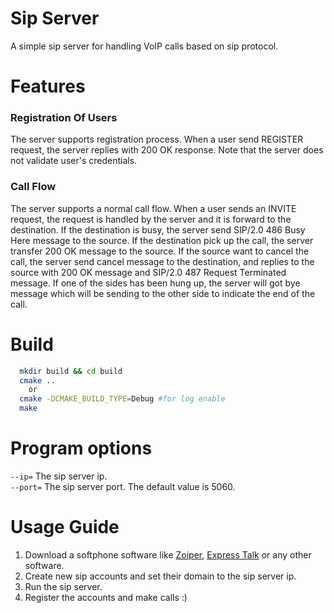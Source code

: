 # Sip Server

A simple sip server for handling VoIP calls based on sip protocol.

# Features
### Registration Of Users
The server supports registration process.
When a user send REGISTER request, the server replies with 200 OK response.
Note that the server does not validate user's credentials.

### Call Flow
The server supports a normal call flow.
When a user sends an INVITE request, the request is handled by the server and it is forward to the destination.
If the destination is busy, the server send SIP/2.0 486 Busy Here message to the source.
If the destination pick up the call, the server transfer 200 OK message to the source.
If the source want to cancel the call, the server send cancel message to the destination, and replies to the source with 200 OK message and SIP/2.0 487 Request Terminated message.
If one of the sides has been hung up, the server will got bye message which will be sending to the other side to indicate the end of the call.


# Build

```bash
  mkdir build && cd build
  cmake .. 
	or
  cmake -DCMAKE_BUILD_TYPE=Debug #for log enable
  make
```
# Program options
`--ip=` The sip server ip.  
`--port=` The sip server port. The default value is 5060.  

# Usage Guide
1. Download a softphone software like [Zoiper](https://www.zoiper.com/en/voip-softphone/download/current), [Express Talk](https://www.nch.com.au/talk/index.html) or any other software.
2. Create new sip accounts and set their domain to the sip server ip.
3. Run the sip server.
4. Register the accounts and make calls :)
